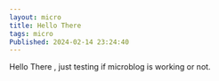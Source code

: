 ```yaml
---
layout: micro
title: Hello There
tags: micro
Published: 2024-02-14 23:24:40
---
```

Hello There , just testing if microblog is working or not.